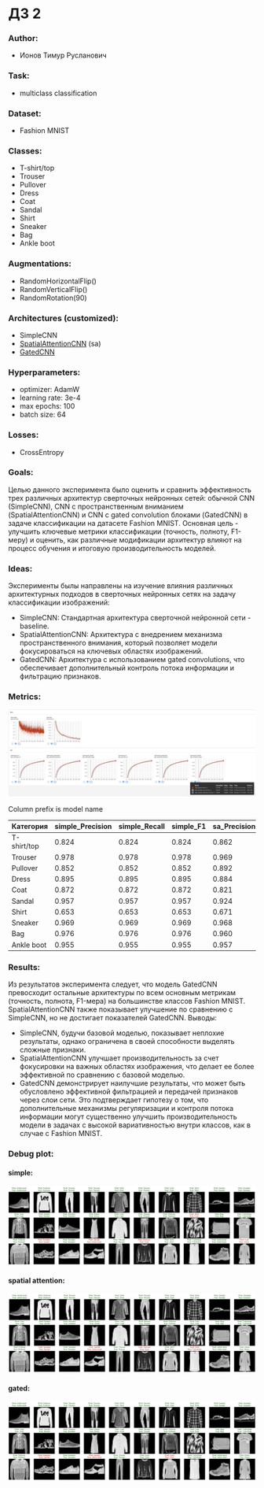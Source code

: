 # ДЗ 2

### Author:
- Ионов Тимур Русланович

### Task:
- multiclass classification

### Dataset:
- Fashion MNIST

### Classes:
- T-shirt/top
- Trouser
- Pullover
- Dress
- Coat
- Sandal
- Shirt
- Sneaker
- Bag
- Ankle boot


### Augmentations:
- RandomHorizontalFlip() 
- RandomVerticalFlip()
- RandomRotation(90)

### Architectures (customized):
- SimpleCNN
- [SpatialAttentionCNN](https://arxiv.org/abs/1807.06521v2)  (sa)
- [GatedCNN](https://arxiv.org/abs/1612.08083v3)


### Hyperparameters: 
- optimizer: AdamW
- learning rate: 3e-4
- max epochs: 100
- batch size: 64

### Losses:
- CrossEntropy


### Goals:

Целью данного эксперимента было оценить и сравнить эффективность трех различных архитектур сверточных нейронных сетей: обычной CNN (SimpleCNN), CNN с пространственным вниманием (SpatialAttentionCNN) и CNN с gated convolution блоками (GatedCNN) в задаче классификации на датасете Fashion MNIST. Основная цель - улучшить ключевые метрики классификации (точность, полноту, F1-меру) и оценить, как различные модификации архитектур влияют на процесс обучения и итоговую производительность моделей.

### Ideas:

Эксперименты былы направлены на изучение влияния различных архитектурных подходов в сверточных нейронных сетях на задачу классификации изображений:
- SimpleCNN: Стандартная архитектура сверточной нейронной сети - baseline.
- SpatialAttentionCNN: Архитектура с внедрением механизма пространственного внимания, который позволяет модели фокусироваться на ключевых областях изображений.
- GatedCNN: Архитектура с использованием gated convolutions, что обеспечивает дополнительный контроль потока информации и фильтрацию признаков.

### Metrics:
![image](assets/tensorboard.jpg)

Column prefix is model name 

| Категория   | simple_Precision | simple_Recall | simple_F1 | sa_Precision | sa_Recall | sa_F1 | gated_Precision | gated_Recall | gated_F1 |
|-------------|------------------|---------------|-----------|--------------|-----------|-------|-----------------|--------------|----------|
| T-shirt/top | 0.824            | 0.824         | 0.824     | 0.862        | 0.862     | 0.862 | 0.865           | 0.865        | 0.865    |
| Trouser     | 0.978            | 0.978         | 0.978     | 0.969        | 0.969     | 0.969 | 0.979           | 0.979        | 0.979    |
| Pullover    | 0.852            | 0.852         | 0.852     | 0.892        | 0.892     | 0.892 | 0.842           | 0.842        | 0.842    |
| Dress       | 0.895            | 0.895         | 0.895     | 0.884        | 0.884     | 0.884 | 0.835           | 0.835        | 0.835    |
| Coat        | 0.872            | 0.872         | 0.872     | 0.821        | 0.821     | 0.821 | 0.921           | 0.921        | 0.921    |
| Sandal      | 0.957            | 0.957         | 0.957     | 0.924        | 0.924     | 0.924 | 0.955           | 0.955        | 0.955    |
| Shirt       | 0.653            | 0.653         | 0.653     | 0.671        | 0.671     | 0.671 | 0.656           | 0.656        | 0.656    |
| Sneaker     | 0.969            | 0.969         | 0.969     | 0.968        | 0.968     | 0.968 | 0.949           | 0.949        | 0.949    |
| Bag         | 0.976            | 0.976         | 0.976     | 0.960        | 0.960     | 0.960 | 0.960           | 0.960        | 0.960    |
| Ankle boot  | 0.955            | 0.955         | 0.955     | 0.957        | 0.957     | 0.957 | 0.966           | 0.966        | 0.966    |

### Results:

Из результатов эксперимента следует, что модель GatedCNN превосходит остальные архитектуры по всем основным метрикам (точность, полнота, F1-мера) на большинстве классов Fashion MNIST. SpatialAttentionCNN также показывает улучшение по сравнению с SimpleCNN, но не достигает показателей GatedCNN.
Выводы:

- SimpleCNN, будучи базовой моделью, показывает неплохие результаты, однако ограничена в своей способности выделять сложные признаки.
- SpatialAttentionCNN улучшает производительность за счет фокусировки на важных областях изображения, что делает ее более эффективной по сравнению с базовой моделью.
- GatedCNN демонстрирует наилучшие результаты, что может быть обусловлено эффективной фильтрацией и передачей признаков через слои сети. Это подтверждает гипотезу о том, что дополнительные механизмы регуляризации и контроля потока информации могут существенно улучшить производительность модели в задачах с высокой вариативностью внутри классов, как в случае с Fashion MNIST.


### Debug plot:
#### simple:
![image](assets/simple_pred.jpg)

#### spatial attention:
![image](assets/sa_pred.jpg)

#### gated:
![image](assets/gated_pred.jpg)
